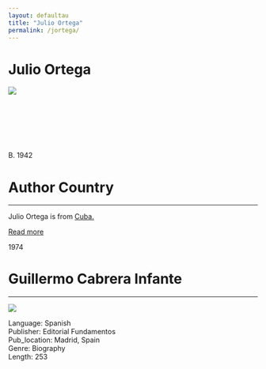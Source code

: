 ```yaml
---
layout: defaultau
title: "Julio Ortega"
permalink: /jortega/
---
```

<!-- partial:index.partial.html -->
<div class="content">
     <h1>Julio Ortega</h1>
    <div class="quote">
        <div><img src="https://vivo.brown.edu/profile-images/7f3/e98/025/97a/428/082/a80/16c/77c/44c/10/jortega_photo_.jpg" class="logo"></div>
    </div>
    <div class="timeline">
        <div style="padding-bottom:100px;"></div>
        <div class="block">
             <div class="date right"><p class="right"> B. 1942 </p></div>
            <div class="dot"></div>
            <div class="left first">
            <div class="author_country">
                <h1>Author Country</h1><hr>
          <div class="aclocation">  <p>Julio Ortega is from <a href="{{ site.baseurl }}/14">Cuba.</a></p></div>
              <div class="acreadmore">  <a href="https://es.wikipedia.org/wiki/Julio_Ortega_(escritor)" target="_blank">Read more</a></div>
            </div>
            </div>
        <div class="block">
            <div class="date left"><p class="left">1974</p></div>
            <div class="dot"></div>
            <div class="right">
                <h1>Guillermo Cabrera Infante</h1><hr>
                <p><img src="https://pictures.abebooks.com/inventory/md/md6601456374.jpg"></p>
                <p>
                Language: Spanish<br/>
                Publisher: Editorial Fundamentos<br/>
                Pub_location: Madrid, Spain<br/>
                Genre: Biography<br/>
                Length: 253<br/>                   </p>
            </div>
        </div>
  <!-- partial -->
<script src='https://cdnjs.cloudflare.com/ajax/libs/jquery/3.1.1/jquery.min.js'></script><script  src="{{ site.baseurl }}/assets/js/authorscript.js"></script>